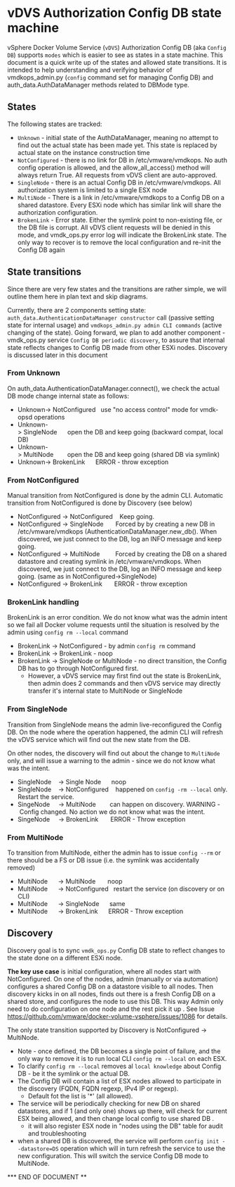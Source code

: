 # vDVS Authorization Config DB state machine

vSphere Docker Volume Service (`vDVS`) Authorization Config DB (aka `Config DB`) supports `modes` which is easier to see as states in a state machine. This document is a quick write up of the states and allowed state transitions. It is intended to help understanding and verifying behavior of vmdkops_admin.py (`config` command set for managing Config DB) and auth_data.AuthDataManager methods related to DBMode type.

## States

The following states are tracked:

* `Unknown` - initial state of the AuthDataManager, meaning no attempt to find out the actual state has been made yet. This state is replaced by actual state on the instance construction time
* `NotConfigured` - there is no link for DB in /etc/vmware/vmdkops. No auth config operation is allowed, and the allow_all_access() method will always return True. All requests from vDVS client are auto-approved.
* `SingleNode` - there is an actual Config DB in /etc/vmware/vmdkops. All authorization system is limited to a single ESX node
* `MultiNode` - There is a link in /etc/vmware/vmdkops to a Config DB on a shared datastore. Every ESXi node which has similar link will share the authorization configuration.
* `BrokenLink` - Error state. Either the symlink point to non-existing file, or the DB file is corrupt. All vDVS client requests will be denied in this mode, and vmdk_ops.py error log will indicate the BrokenLink state. The only way to recover is to remove the local configuration and re-init the Config DB again

## State transitions

Since there are very few states and the transitions are rather simple, we will outline them here in plan text and skip diagrams.

Currently, there are 2 components setting state:
`auth_data.AuthenticationDataManager constructor` call (passive setting state for internal usage) and `vmdkops_admin.py admin CLI commands` (active changing of the state). Going forward, we plan to add another component - vmdk_ops.py service `Config DB periodic discovery`, to assure that internal state reflects changes to Config DB made from other ESXi nodes. Discovery is discussed later in this document

### From Unknown

On auth_data.AuthenticationDataManager.connect(), we check the actual DB mode change internal state as follows:

* Unknown-> NotConfigured   use "no access control" mode for vmdk-opsd operations
* Unknown-> SingleNode      open the DB and keep going (backward compat, local DB)
* Unknown-> MultiNode        open the DB and keep going (shared DB via symlink)
* Unknown-> BrokenLink      ERROR - throw exception


### From NotConfigured

Manual transition from NotConfigured is done by the admin CLI.
Automatic transition from NotConfigured is done by Discovery (see below)

* NotConfigured -> NotConfigured    Keep going.
* NotConfigured -> SingleNode       Forced by by creating a new DB in /etc/vmware/vmdkops (AuthenticationDataManager.new_db(). When discovered, we just connect to the DB, log an INFO message and keep going.
* NotConfigured -> MultiNode         Forced by creating the DB on a shared datastore and creating symlink in /etc/vmware/vmdkops. When discovered, we just connect to the DB, log an INFO message and keep going. (same as in NotConfigured->SingleNode)
* NotConfigured -> BrokenLink       ERROR - throw exception

### BrokenLink handling
BrokenLink is an error condition. We do not know what was the admin intent so we fail all Docker volume requests until the situation is resolved by the admin using `config rm --local` command

* BrokenLink -> NotConfigured - by admin `config rm` command
* BrokenLink -> BrokenLink -  noop
* BrokenLink -> SingleNode or MultiNode - no direct transition, the Config DB has to go through NotConfigured first.
  * However, a vDVS service may first find out the state is BrokenLink, then admin does 2 commands and then vDVS service may directly transfer it's internal state to MultiNode or SingleNode


### From SingleNode

Transition from SingleNode means the admin live-reconfigured the Config DB.
On the node where the operation happened, the admin CLI will refresh the vDVS service which will find out the new state from the DB.

On other nodes, the discovery will find out about the change to `MultiNode` only, and will issue a warning to the admin  - since we do not know what was the intent.

* SingleNode    -> Single Node      noop
* SingleNode    -> NotConfigured    happened on `config -rm --local` only. Restart the service.
* SingeNode     -> MultiNode        can happen on discovery. WARNING - Config changed. No action  we do not know what was the intent.
* SingeNode     -> BrokenLink       ERROR - Throw exception

### From MultiNode

To transition from MultiNode, either the admin has to issue `config --rm` or there should be a FS or DB issue (i.e. the symlink was accidentally removed)

* MultiNode      -> MultiNode       noop
* MultiNode      -> NotConfigured   restart the service (on discovery or on CLI)
* MultiNode      -> SingleNode      same
* MultiNode      -> BrokenLink      ERROR - Throw exception

## Discovery

Discovery goal is to sync `vmdk_ops.py` Config DB state to reflect changes to the state done on a different ESXi node.

**The key use case** is initial configuration, where all nodes start with NotConfigured. On one of the nodes, admin (manually or via automation) configures a shared Config DB on a datastore visible to all nodes. Then discovery kicks in on all nodes, finds out there is a fresh Config DB on a shared store, and configures the node to use this DB. This way Admin only need to do configuration on one node and the rest pick it up . See Issue https://github.com/vmware/docker-volume-vsphere/issues/1086 for details.

The only state transition supported by Discovery is NotConfigured -> MultiNode.
*  Note - once defined, the DB becomes a single point of failure, and the only way to remove it is to run local CLI `config rm --local` on each ESX.
  * To clarify `config rm --local` removes al `local knowledge` about Config DB - be it the symlink or the actual DB.
* The Config DB will contain a list of ESX nodes allowed to participate in the discovery (FQDN, FQDN regexp, IPv4 IP or regexp).
  * Default fot the list is '*' (all allowed).
* The service will be periodically checking for new DB on shared datastores, and if 1 (and only one) shows up there, will check for current ESX being allowed, and then change local config to use shared DB .
  * it will also register ESX node in "nodes using the DB" table for audit and troubleshooting
* when a shared DB is discovered, the service will perform `config init --datastore=DS` operation which will in turn refresh the service to use the new configuration. This will switch the service Config DB mode to MultiNode.


*** END OF DOCUMENT **

